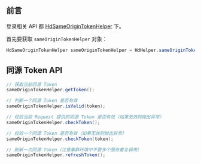 ## 前言

登录相关 API 都 [HdSameOriginTokenHelper](https://github.com/Kele-Bingtang/hd-security/tree/master/hd-security-core/src/main/java/cn/youngkbt/hdsecurity/hd/HdSameOriginTokenHelper.java) 下。

首先要获取 `sameOriginTokenHelper` 对象：

```java
HdSameOriginTokenHelper sameOriginTokenHelper = HdHelper.sameOriginTokenHelper();
```

## 同源 Token API

```java
// 获取当前同源 Token
sameOriginTokenHelper.getToken();

// 判断一个同源 Token 是否有效
sameOriginTokenHelper.isValid(token);

// 校验当前 Request 提供的同源 Token 是否有效（如果无效则抛出异常）
sameOriginTokenHelper.checkToken();

// 校验一个同源 Token 是否有效（如果无效则抛出异常）
sameOriginTokenHelper.checkToken(token);

// 刷新一次同源 Token（注意集群环境中不要多个服务重复调用）
sameOriginTokenHelper.refreshToken();
```